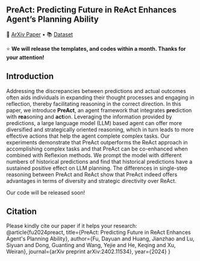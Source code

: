 
## PreAct: Predicting Future in ReAct Enhances Agent’s Planning Ability</h2>

<p>
📃 <a href="https://arxiv.org/abs/2402.11534">ArXiv Paper</a>
  •
📚 <a href="">Dataset</a>
</p>


⭐ **We will release the templates, and codes within a month. Thanks for your attention!**

## Introduction
Addressing the discrepancies between predictions and actual outcomes often aids individuals in expanding their thought processes and engaging in reflection, thereby facilitating reasoning in the correct direction.
In this paper, we introduce **PreAct**, an agent framework that integrates **pre**diction with **rea**soning and **act**ion. Leveraging the information provided by predictions, a large language model (LLM) based agent can offer more diversified and strategically oriented reasoning, which in turn leads to more effective actions that help the agent complete complex tasks. Our experiments demonstrate that PreAct outperforms the ReAct approach in accomplishing complex tasks and that PreAct can be co-enhanced when combined with Reflexion methods. We prompt the model with different numbers of historical predictions and find that historical predictions have a sustained positive effect on LLM planning. 
The differences in single-step reasoning between PreAct and ReAct show that PreAct indeed offers advantages in terms of diversity and strategic directivity over ReAct.

Our code will be released soon!

## Citation
Please kindly cite our paper if it helps your research:
@article{fu2024preact,
  title={PreAct: Predicting Future in ReAct Enhances Agent's Planning Ability},
  author={Fu, Dayuan and Huang, Jianzhao and Lu, Siyuan and Dong, Guanting and Wang, Yejie and He, Keqing and Xu, Weiran},
  journal={arXiv preprint arXiv:2402.11534},
  year={2024}
}
```

